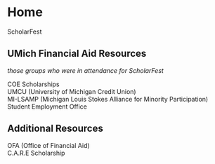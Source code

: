 # Home
ScholarFest

## UMich Financial Aid Resources
*those groups who were in attendance for ScholarFest*<br>

COE Scholarships<br>
UMCU (University of Michigan Credit Union) <br>
MI-LSAMP (Michigan Louis Stokes Alliance for Minority Participation) <br>
Student Employment Office <br>

## Additional Resources
OFA (Office of Financial Aid) <br>
C.A.R.E Scholarship <br>
